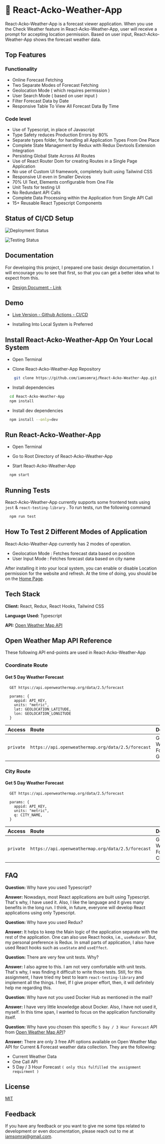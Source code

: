 # 🍃 React-Acko-Weather-App

React-Acko-Weather-App is a forecast viewer application. When you use the Check Weather feature in React-Acko-Weather-App, user will receive a prompt for accepting location permission. Based on user input, React-Acko-Weather-App shows the forecast weather data.

## Top Features

### Functionality

- Online Forecast Fetching
- Two Separate Modes of Forecast Fetching
- Geolocation Mode ( which requires permission )
- User Search Mode ( based on user input )
- Filter Forecast Data by Date
- Responsive Table To View All Forecast Data By Time

### Code level

- Use of Typescript, in place of Javascript
- Type Safety reduces Production Errors by 80%
- Separate types folder, for handling all Application Types From One Place
- Complete State Management by Redux with Redux Devtools Extension Integration
- Persisting Global State Across All Routes
- Use of React Router Dom for creating Routes in a Single Page Application
- No use of Custom UI framework, completely built using Tailwind CSS
- Responsive UI even in Smaller Devices
- 70% UI Text, Elements configurable from One File
- Unit Tests for testing UI
- No Redundant API Calls
- Complete Data Processing within the Application from Single API Call
- 15+ Reusable React Typescript Components

## Status of CI/CD Setup

![Deployment Status](https://github.com/iamsomraj/React-Acko-Weather-App/actions/workflows/main.yml/badge.svg)

![Testing Status](https://github.com/iamsomraj/React-Acko-Weather-App/actions/workflows/unit-tests.yml/badge.svg)

## Documentation

For developing this project, I prepared one basic design documentation. I will encourage you to see that first, so that you can get a better idea what to expect from this.

- [Design Document - Link](https://viewer.diagrams.net/?tags=%7B%7D&highlight=0000ff&edit=_blank&layers=1&nav=1&title=Acko%20Weather%20Design%20Document#Uhttps%3A%2F%2Fdrive.google.com%2Fuc%3Fid%3D1LDoDDeXxr86frGwT0wGW1eg2tLLtGAFS%26export%3Ddownload)

## Demo

- [Live Version - Github Actions - CI/CD](https://iamsomraj.github.io/React-Acko-Weather-App/)

- Installing Into Local System is Preferred

## Install React-Acko-Weather-App On Your Local System

- Open Terminal

- Clone React-Acko-Weather-App Repository

```bash
    git clone https://github.com/iamsomraj/React-Acko-Weather-App.git
```

- Install dependencies

```bash
  cd React-Acko-Weather-App
  npm install
```

- Install dev dependencies

```bash
  npm install --only=dev
```

## Run React-Acko-Weather-App

- Open Terminal

- Go to Root Directory of React-Acko-Weather-App

- Start React-Acko-Weather-App

```bash
  npm start
```

## Running Tests

React-Acko-Weather-App currently supports some frontend tests using `jest` & `react-testing-library` . To run tests, run the following command

```bash
  npm run test
```

## How To Test 2 Different Modes of Application

React-Acko-Weather-App currently has 2 modes of operation.

- Geolocation Mode : Fetches forecast data based on position
- User Input Mode : Fetches forecast data based on city name

After installing it into your local system, you can enable or disable Location permission for the website and refresh. At the time of doing, you should be on the [Home Page](http://localhost:3000/React-Acko-Weather-App/).

## Tech Stack

**Client:** React, Redux, React Hooks, Tailwind CSS

**Language Used:** Typescript

**API:** [Open Weather Map API](https://openweathermap.org/forecast5)

## Open Weather Map API Reference

These following API end-points are used in React-Acko-Weather-App

### Coordinate Route

#### Get 5 Day Weather Forecast

```http
  GET https://api.openweathermap.org/data/2.5/forecast
```

```
  params: {
    appid: API_KEY,
    units: "metric",
    lat: GEOLOCATION_LATITUDE,
    lon: GEOLOCATION_LONGITUDE
  }
```

| Access    | Route                                              | Description                               |
| :-------- | :------------------------------------------------- | :---------------------------------------- |
| `private` | `https://api.openweathermap.org/data/2.5/forecast` | Get 5 Day Weather Forecast By Geolocation |

### City Route

#### Get 5 Day Weather Forecast

```http
  GET https://api.openweathermap.org/data/2.5/forecast
```

```
  params: {
    appid: API_KEY,
    units: "metric",
    q: CITY_NAME,
  }
```

| Access    | Route                                              | Description                        |
| :-------- | :------------------------------------------------- | :--------------------------------- |
| `private` | `https://api.openweathermap.org/data/2.5/forecast` | Get 5 Day Weather Forecast By City |

## FAQ

**Question:** Why have you used Typescript?

**Answer:** Nowadays, most React applications are built using Typescript. That's why, I have used it. Also, I like the language and it gives many benefits in the long run. I think, in future, everyone will develop React applications using only Typescript.

**Question:** Why have you used Redux?

**Answer:** It helps to keep the Main logic of the application separate with the rest of the application. One can also use React hooks, i.e., `useReducer`. But, my personal preference is Redux. In small parts of application, I also have used React hooks such as `useState` and `useEffect`.

**Question:** There are very few unit tests. Why?

**Answer:** I also agree to this. I am not very comfortable with unit tests. That's why, I was finding it difficult to write those tests. Still, for this assignment, I have tried my best to learn `react-testing-library` and implement all the things. I feel, If I give proper effort, then, it will definitely help me regarding this.

**Question:** Why have not you used Docker Hub as mentioned in the mail?

**Answer:** I have very little knowledge about Docker. Also, I have not used it, myself. In this time span, I wanted to focus on the application functionality itself.

**Question:** Why have you chosen this specific `5 Day / 3 Hour Forecast` API
from [Open Weather Map API](https://openweathermap.org/forecast5)?

**Answer:** There are only 3 free API options available on Open Weather Map API for Current & Forecast weather data collection. They are the following:

- Current Weather Data
- One Call API
- 5 Day / 3 Hour Forecast `( only this fulfilled the assignment requirment )`

## License

[MIT](https://choosealicense.com/licenses/mit/)

## Feedback

If you have any feedback or you want to give me some tips related to development or even documentation, please reach out to me at iamsomraj@gmail.com.

